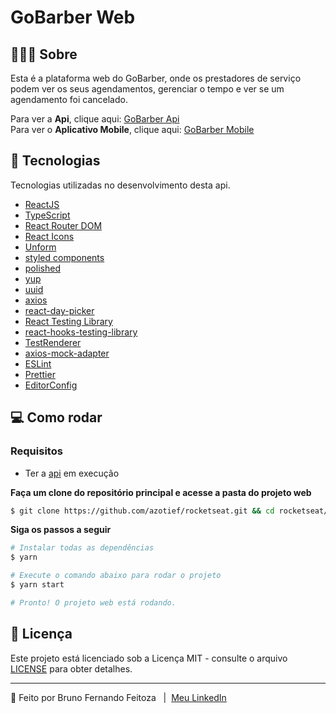 # GoBarber Web

## 💇🏻‍♂️ Sobre

Esta é a plataforma web do GoBarber, onde os prestadores de serviço podem ver os seus agendamentos, gerenciar o tempo e ver se um agendamento foi cancelado.

Para ver a **Api**, clique aqui: [GoBarber Api](https://github.com/azotief/rocketseat/tree/master/gostack/gobarber/server)<br />
Para ver o **Aplicativo Mobile**, clique aqui: [GoBarber Mobile](https://github.com/azotief/rocketseat/tree/master/gostack/gobarber/mobile)

## 🚀 Tecnologias

Tecnologias utilizadas no desenvolvimento desta api.

- [ReactJS](https://pt-br.reactjs.org/)
- [TypeScript](https://www.typescriptlang.org/)
- [React Router DOM](https://reactrouter.com/web/guides/quick-start)
- [React Icons](https://react-icons.github.io/react-icons/#/)
- [Unform](https://unform.dev/)
- [styled components](https://styled-components.com/)
- [polished](https://github.com/styled-components/polished)
- [yup](https://github.com/jquense/yup)
- [uuid](https://www.npmjs.com/package/uuid)
- [axios](https://github.com/axios/axios)
- [react-day-picker](https://react-day-picker.js.org/)
- [React Testing Library](https://testing-library.com/docs/react-testing-library/intro/)
- [react-hooks-testing-library](https://github.com/testing-library/react-hooks-testing-library)
- [TestRenderer](https://pt-br.reactjs.org/docs/test-renderer.html)
- [axios-mock-adapter](https://github.com/ctimmerm/axios-mock-adapter)
- [ESLint](https://eslint.org/)
- [Prettier](https://prettier.io/)
- [EditorConfig](https://editorconfig.org/)

## 💻 Como rodar

### Requisitos

- Ter a [api](https://github.com/azotief/rocketseat/tree/master/gostack/gobarber/server) em execução

**Faça um clone do repositório principal e acesse a pasta do projeto web**

```bash
$ git clone https://github.com/azotief/rocketseat.git && cd rocketseat/gostack/gobarber/web
```

**Siga os passos a seguir**

```bash
# Instalar todas as dependências
$ yarn

# Execute o comando abaixo para rodar o projeto
$ yarn start

# Pronto! O projeto web está rodando.
```

## 📝 Licença

Este projeto está licenciado sob a Licença MIT - consulte o arquivo [LICENSE](LICENSE) para obter detalhes.

---

🚀 Feito por Bruno Fernando Feitoza &nbsp; | &nbsp;[Meu LinkedIn](https://www.linkedin.com/in/brunofeitoza634/)
